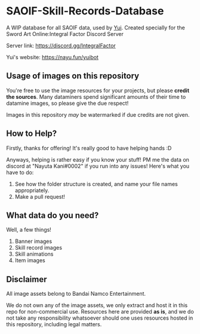 # SAOIF-Skill-Records-Database

A WIP database for all SAOIF data, used by [Yui](https://nayu.fun/yuibot). Created specially for the Sword Art Online:Integral Factor Discord Server

Server link: https://discord.gg/IntegralFactor

Yui's website: https://nayu.fun/yuibot

## Usage of images on this repository

You're free to use the image resources for your projects, but please **credit the sources**. Many dataminers spend significant amounts of their time to datamine images, so please give the due respect!

Images in this repository *may* be watermarked if due credits are not given.

## How to Help?

Firstly, thanks for offering! It's really good to have helping hands :D

Anyways, helping is rather easy if you know your stuff! PM me the data on discord at "Nayuta Kani#0002" if you run into any issues! Here's what you have to do:
1) See how the folder structure is created, and name your file names appropriately.
2) Make a pull request!

## What data do you need?

Well, a few things! 
1) Banner images
2) Skill record images
3) Skill animations
4) Item images

## Disclaimer

All image assets belong to Bandai Namco Entertainment. 

We do not own any of the image assets, we only extract and host it in this repo for non-commercial use. Resources here are provided **as is**, and we do not take any responsibility whatsoever should one uses resources hosted in this repository, including legal matters.
